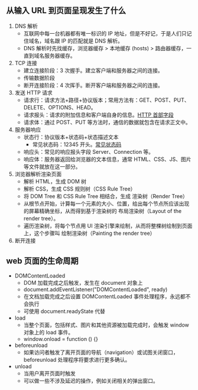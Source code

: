 ## 从输入 URL 到页面呈现发生了什么

1. DNS 解析
   - 互联网中每一台机器都有唯一标识的 IP 地址，但是不好记，于是人们只记住域名，域名跟 IP 的匹配就是 DNS 解析。
   - DNS 解析时先找缓存，浏览器缓存 > 本地缓存 (hosts) > 路由器缓存，一直到域名服务器缓存。
2. TCP 连接
   - 建立连接阶段：3 次握手。建立客户端和服务器之间的连接。
   - 传输数据阶段
   - 断开连接阶段：4 次挥手。断开客户端和服务器之间的连接。
3. 发送 HTTP 请求
   - 请求行：请求方法+路径+协议版本；常用方法有：GET、POST、PUT、DELETE、OPTIONS、HEAD。
   - 请求报头：请求的附加信息和客户端自身的信息。[HTTP 首部字段](../network/http.html#http-首部字段)
   - 请求体：通过 POST、PUT 等方法时，通信的数据就包含在请求正文中。
4. 服务器响应
   - 状态行：协议版本+状态码+状态描述文本
     - 常见状态码：12345 开头。[常见状态码](../network/http.html#%E5%B8%B8%E8%A7%81%E7%8A%B6%E6%80%81%E7%A0%81)
   - 响应头：常见的响应报头字段 Server、Connection 等。
   - 响应体：服务器返回给浏览器的文本信息，通常 HTML、CSS、JS、图片等文件就放在这一部分。
5. 浏览器解析渲染页面
   - 解析 HTML，生成 DOM 树
   - 解析 CSS，生成 CSS 规则树（CSS Rule Tree）
   - 将 DOM Tree 和 CSS Rule Tree 相结合，生成 渲染树（Render Tree）
   - 从根节点开始，计算每一个元素的大小、位置，给出每个节点所应该出现的屏幕精确坐标，从而得到基于渲染树的 布局渲染树（Layout of the render tree）。
   - 遍历渲染树，将每个节点用 UI 渲染引擎来绘制，从而将整棵树绘制到页面上，这个步骤叫 绘制渲染树（Painting the render tree）
6. 断开连接

## web 页面的生命周期

- DOMContentLoaded
  - DOM 加载完成之后触发，发生在 document 对象上
  - document.addEventListener("DOMContentLoaded", ready)
  - 在文档加载完成之后设置 DOMContentLoaded 事件处理程序，永远都不会执行
  - 可使用 document.readyState 代替
- load
  - 当整个页面，包括样式、图片和其他资源被加载完成时，会触发 window 对象上的 load 事件。
  - window.onload = function () {}
- beforeunload
  - 如果访问者触发了离开页面的导航（navigation）或试图关闭窗口，beforeunload 处理程序将要求进行更多确认。
- unload
  - 当用户离开页面时触发
  - 可以做一些不涉及延迟的操作，例如关闭相关的弹出窗口。

<!-- 参考：[虚竹子- 掘金](https://juejin.cn/post/6844903832435032072) -->
